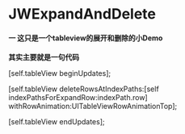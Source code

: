 # JWExpandAndDelete

#### 一 这只是一个tableview的展开和删除的小Demo

**其实主要就是一句代码**

[self.tableView beginUpdates];

[self.tableView deleteRowsAtIndexPaths:[self indexPathsForExpandRow:indexPath.row] withRowAnimation:UITableViewRowAnimationTop];

[self.tableView endUpdates];

